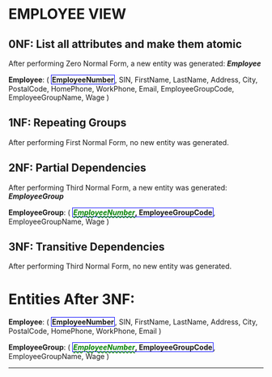 # EMPLOYEE VIEW


## 0NF: List all attributes and make them atomic

After performing Zero Normal Form, a new entity was generated: **_Employee_**

**Employee**: ( <b class="pk">EmployeeNumber</b>, SIN, FirstName, LastName, Address, City, PostalCode, HomePhone, WorkPhone, Email, EmployeeGroupCode, EmployeeGroupName, Wage )

## 1NF: Repeating Groups

After performing First Normal Form, no new entity was generated.

## 2NF: Partial Dependencies

After performing Third Normal Form, a new entity was generated: **_EmployeeGroup_**

**EmployeeGroup**: ( <b class="pk"><u class="fk">EmployeeNumber</u>, EmployeeGroupCode</b>, EmployeeGroupName, Wage )

## 3NF: Transitive Dependencies

After performing Third Normal Form, no new entity was generated.

# Entities After 3NF:

**Employee**: ( <b class="pk">EmployeeNumber</b>, SIN, FirstName, LastName, Address, City, PostalCode, HomePhone, WorkPhone, Email )

**EmployeeGroup**: ( <b class="pk"><u class="fk">EmployeeNumber</u>, EmployeeGroupCode</b>, EmployeeGroupName, Wage )


-------------
<style type="text/css"> 

.pk {
    font-weight: bold; 
    display: inline-block; 
    border: solid thin blue; 
    padding: 0 1px; 
}

.tk { 
    color: orange; 
    font-weight: bold;
}

.fk { 
    color: green; 
    font-style: italic; 
    text-decoration: wavy underline green;
} 

.gr { 
    color: darkorange; 
    font-size: 1.2em; 
    font-weight: bold; 
} 
    
</style>